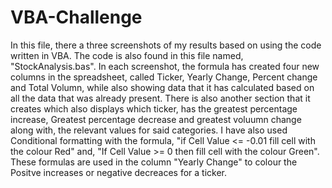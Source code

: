 # VBA-Challenge
In this file, there a three screenshots of my results based on using the code written in VBA.
The code is also found in this file named, "StockAnalysis.bas".
In each screenshot, the formula has created four new columns in the spreadsheet, called Ticker, Yearly Change, Percent change and Total Volumn, while also showing data that it has calculated based on all the data that was already present. 
There is also another section that it creates which also displays which ticker, has the greatest percentage increase, Greatest percentage decrease and greatest voluumn change along with, the relevant values for said categories.
I have also used Conditional formatting with the formula, "if Cell Value <= -0.01 fill cell with the colour Red" and, "If Cell Value >= 0 then fill cell with the colour Green". These formulas are used in the column "Yearly Change" to colour the Positve increases or negative decreaces for a ticker.
